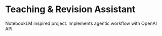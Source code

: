 # Teaching & Revision Assistant
 NotebookLM inspired project. Implements agentic workflow with OpenAI API.
